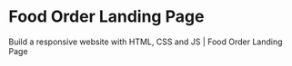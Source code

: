 # Food Order Landing Page

Build a responsive website with HTML, CSS and JS | Food Order Landing Page